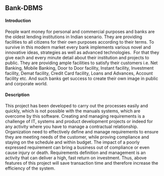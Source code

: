 ## Bank-DBMS

#### Introduction 

People want money for personal and commercial purposes and banks are the oldest lending institutions in Indian scenario. 
They are providing facilities to all citizens for their own
purposes according to their terms. 
To survive in this modern market every bank implements various novel and innovative ideas, strategies as well as advanced technologies. 
For that they give each and every minute detail about their
institution and projects to public. They are providing ample facilities
to satisfy their customers i.e. Net Banking, Mobile Banking, Door to
Door facility, Instant facility, Investment facility, Demat facility,
Credit Card facility, Loans and Advances, Account facility etc. And
such banks get success to create their own image in public and
corporate world.

#### Description

This project has been developed to carry out
the processes easily and quickly, which is not possible with the
manuals systems, which are overcome by this software. Creating and
managing requirements is a challenge of IT, systems and product
development projects or indeed for any activity where you have to
manage a contractual relationship. Organization need to effectively
define and manage requirements to ensure they are meeting needs of
the customer, while proving compliance and staying on the schedule
and within budget. The impact of a poorly expressed requirement
can bring a business out of compliance or even cause injury or death.
Requirements definition and management is an activity that can
deliver a high, fast return on investment. Thus, above features of this
project will save transaction time and therefore increase the
efficiency of the system.

